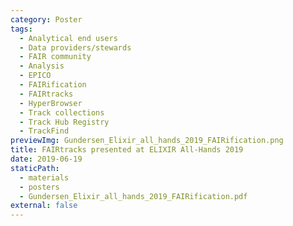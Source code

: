 ```yaml
---
category: Poster
tags:
  - Analytical end users
  - Data providers/stewards
  - FAIR community
  - Analysis
  - EPICO
  - FAIRification
  - FAIRtracks
  - HyperBrowser
  - Track collections
  - Track Hub Registry
  - TrackFind
previewImg: Gundersen_Elixir_all_hands_2019_FAIRification.png
title: FAIRtracks presented at ELIXIR All-Hands 2019
date: 2019-06-19
staticPath:
  - materials
  - posters
  - Gundersen_Elixir_all_hands_2019_FAIRification.pdf
external: false
---
```

